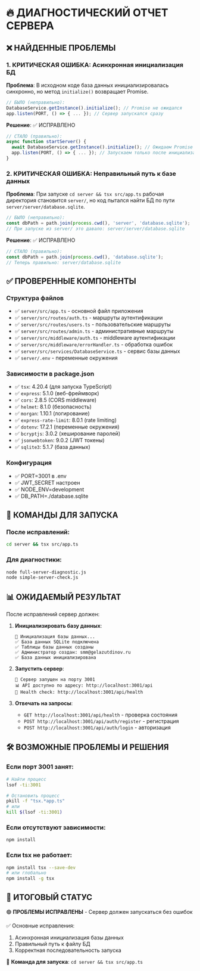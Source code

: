 # 🔥 ДИАГНОСТИЧЕСКИЙ ОТЧЕТ СЕРВЕРА

## ❌ НАЙДЕННЫЕ ПРОБЛЕМЫ

### 1. **КРИТИЧЕСКАЯ ОШИБКА**: Асинхронная инициализация БД
**Проблема**: В исходном коде база данных инициализировалась синхронно, но метод `initialize()` возвращает Promise.
```typescript
// БЫЛО (неправильно):
DatabaseService.getInstance().initialize(); // Promise не ожидался
app.listen(PORT, () => { ... }); // Сервер запускался сразу
```

**Решение**: ✅ ИСПРАВЛЕНО
```typescript
// СТАЛО (правильно):
async function startServer() {
  await DatabaseService.getInstance().initialize(); // Ожидаем Promise
  app.listen(PORT, () => { ... }); // Запускаем только после инициализации БД
}
```

### 2. **КРИТИЧЕСКАЯ ОШИБКА**: Неправильный путь к базе данных
**Проблема**: При запуске `cd server && tsx src/app.ts` рабочая директория становится `server/`, но код пытался найти БД по пути `server/server/database.sqlite`.

```typescript
// БЫЛО (неправильно):
const dbPath = path.join(process.cwd(), 'server', 'database.sqlite');
// При запуске из server/ это давало: server/server/database.sqlite
```

**Решение**: ✅ ИСПРАВЛЕНО
```typescript
// СТАЛО (правильно):
const dbPath = path.join(process.cwd(), 'database.sqlite');
// Теперь правильно: server/database.sqlite
```

## ✅ ПРОВЕРЕННЫЕ КОМПОНЕНТЫ

### Структура файлов
- ✅ `server/src/app.ts` - основной файл приложения
- ✅ `server/src/routes/auth.ts` - маршруты аутентификации
- ✅ `server/src/routes/users.ts` - пользовательские маршруты
- ✅ `server/src/routes/admin.ts` - административные маршруты
- ✅ `server/src/middleware/auth.ts` - middleware аутентификации
- ✅ `server/src/middleware/errorHandler.ts` - обработка ошибок
- ✅ `server/src/services/DatabaseService.ts` - сервис базы данных
- ✅ `server/.env` - переменные окружения

### Зависимости в package.json
- ✅ `tsx`: 4.20.4 (для запуска TypeScript)
- ✅ `express`: 5.1.0 (веб-фреймворк)
- ✅ `cors`: 2.8.5 (CORS middleware)
- ✅ `helmet`: 8.1.0 (безопасность)
- ✅ `morgan`: 1.10.1 (логирование)
- ✅ `express-rate-limit`: 8.0.1 (rate limiting)
- ✅ `dotenv`: 17.2.1 (переменные окружения)
- ✅ `bcryptjs`: 3.0.2 (хеширование паролей)
- ✅ `jsonwebtoken`: 9.0.2 (JWT токены)
- ✅ `sqlite3`: 5.1.7 (база данных)

### Конфигурация
- ✅ PORT=3001 в .env
- ✅ JWT_SECRET настроен
- ✅ NODE_ENV=development
- ✅ DB_PATH=./database.sqlite

## 🚀 КОМАНДЫ ДЛЯ ЗАПУСКА

### После исправлений:
```bash
cd server && tsx src/app.ts
```

### Для диагностики:
```bash
node full-server-diagnostic.js
node simple-server-check.js
```

## 📊 ОЖИДАЕМЫЙ РЕЗУЛЬТАТ

После исправлений сервер должен:

1. **Инициализировать базу данных**:
   ```
   🔄 Инициализация базы данных...
   ✅ База данных SQLite подключена
   ✅ Таблицы базы данных созданы
   ✅ Администратор создан: smm@gelazutdinov.ru
   ✅ База данных инициализирована
   ```

2. **Запустить сервер**:
   ```
   🚀 Сервер запущен на порту 3001
   📊 API доступно по адресу: http://localhost:3001/api
   🏥 Health check: http://localhost:3001/api/health
   ```

3. **Отвечать на запросы**:
   - `GET http://localhost:3001/api/health` - проверка состояния
   - `POST http://localhost:3001/api/auth/register` - регистрация
   - `POST http://localhost:3001/api/auth/login` - авторизация

## 🛠️ ВОЗМОЖНЫЕ ПРОБЛЕМЫ И РЕШЕНИЯ

### Если порт 3001 занят:
```bash
# Найти процесс
lsof -ti:3001

# Остановить процесс
pkill -f "tsx.*app.ts"
# или
kill $(lsof -ti:3001)
```

### Если отсутствуют зависимости:
```bash
npm install
```

### Если tsx не работает:
```bash
npm install tsx --save-dev
# или глобально
npm install -g tsx
```

## 🎯 ИТОГОВЫЙ СТАТУС

🟢 **ПРОБЛЕМЫ ИСПРАВЛЕНЫ** - Сервер должен запускаться без ошибок

✅ Основные исправления:
1. Асинхронная инициализация базы данных
2. Правильный путь к файлу БД
3. Корректная последовательность запуска

🚀 **Команда для запуска**: `cd server && tsx src/app.ts`